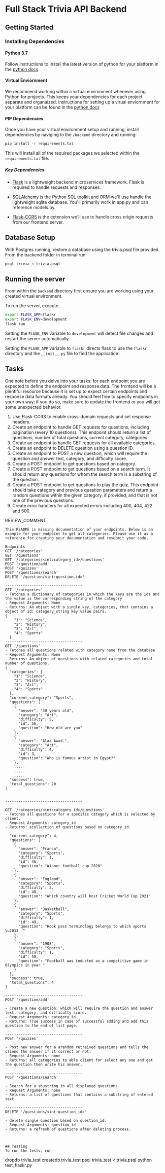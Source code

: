 # Full Stack Trivia API Backend

## Getting Started

### Installing Dependencies

#### Python 3.7

Follow instructions to install the latest version of python for your platform in the [python docs](https://docs.python.org/3/using/unix.html#getting-and-installing-the-latest-version-of-python)

#### Virtual Enviornment

We recommend working within a virtual environment whenever using Python for projects. This keeps your dependencies for each project separate and organaized. Instructions for setting up a virual enviornment for your platform can be found in the [python docs](https://packaging.python.org/guides/installing-using-pip-and-virtual-environments/)

#### PIP Dependencies

Once you have your virtual environment setup and running, install dependencies by naviging to the `/backend` directory and running:

```bash
pip install -r requirements.txt
```

This will install all of the required packages we selected within the `requirements.txt` file.

##### Key Dependencies

- [Flask](http://flask.pocoo.org/)  is a lightweight backend microservices framework. Flask is required to handle requests and responses.

- [SQLAlchemy](https://www.sqlalchemy.org/) is the Python SQL toolkit and ORM we'll use handle the lightweight sqlite database. You'll primarily work in app.py and can reference models.py. 

- [Flask-CORS](https://flask-cors.readthedocs.io/en/latest/#) is the extension we'll use to handle cross origin requests from our frontend server. 

## Database Setup
With Postgres running, restore a database using the trivia.psql file provided. From the backend folder in terminal run:
```bash
psql trivia < trivia.psql
```

## Running the server

From within the `backend` directory first ensure you are working using your created virtual environment.

To run the server, execute:

```bash
export FLASK_APP=flaskr
export FLASK_ENV=development
flask run
```

Setting the `FLASK_ENV` variable to `development` will detect file changes and restart the server automatically.

Setting the `FLASK_APP` variable to `flaskr` directs flask to use the `flaskr` directory and the `__init__.py` file to find the application. 

## Tasks

One note before you delve into your tasks: for each endpoint you are expected to define the endpoint and response data. The frontend will be a plentiful resource because it is set up to expect certain endpoints and response data formats already. You should feel free to specify endpoints in your own way; if you do so, make sure to update the frontend or you will get some unexpected behavior. 

1. Use Flask-CORS to enable cross-domain requests and set response headers. 
2. Create an endpoint to handle GET requests for questions, including pagination (every 10 questions). This endpoint should return a list of questions, number of total questions, current category, categories. 
3. Create an endpoint to handle GET requests for all available categories. 
4. Create an endpoint to DELETE question using a question ID. 
5. Create an endpoint to POST a new question, which will require the question and answer text, category, and difficulty score. 
6. Create a POST endpoint to get questions based on category. 
7. Create a POST endpoint to get questions based on a search term. It should return any questions for whom the search term is a substring of the question. 
8. Create a POST endpoint to get questions to play the quiz. This endpoint should take category and previous question parameters and return a random questions within the given category, if provided, and that is not one of the previous questions. 
9. Create error handlers for all expected errors including 400, 404, 422 and 500. 

REVIEW_COMMENT
```
This README is missing documentation of your endpoints. Below is an example for your endpoint to get all categories. Please use it as a reference for creating your documentation and resubmit your code. 

Endpoints
GET '/categories'
GET '/questions'
GET '/categories/<int:category_id>/questions' 
POST '/question/add'
POST '/quizzes'
POST '/questions/search'
DELETE '/question/<int:question.id>'

-----------------------------------
GET '/categories'
- Fetches a dictionary of categories in which the keys are the ids and the value is the corresponding string of the category
- Request Arguments: None
- Returns: An object with a single key, categories, that contains a object of id: category_string key:value pairs. 
{
    "1": "Science",
    "2": "History",
    "3": "Art",
    "4": "Sports"
  }
-----------------------------------
GET '/questions'
- Fetches all questions related with category name from the database
- Request Arguments: None
- Returns: An object of questions with related categories and total number of questions.
{
  "categories": {
    "1": "Science",
    "2": "History",
    "3": "Art",
    "4": "Sports"
  },
  "current_category": "Sports",
  "questions": [
    {
      "answer": "30 years old",
      "category": "Art",
      "difficulty": 5,
      "id": 56,
      "question": "How old are you"
    },
    {
      "answer": "Alaa Awad.",
      "category": "Art",
      "difficulty": 4,
      "id": 3,
      "question": "Who is famous artist in Egypt?"
    },
    .....
    .....
    .....
  "success": true,
  "total_questions": 20
}


-----------------------------------

GET '/categories/<int:category_id>/questions' 
- Fetches all questions for a specific category which is selected by client.
- Request Arguments: category_id
- Returns: acollection of questions based on category id.

  "current_category": 4,
  "questions": [
    {
      "answer": "Franca",
      "category": "Sports",
      "difficulty": 1,
      "id": 46,
      "question": "Winner football cup 2020"
    },
    {
      "answer": "England",
      "category": "Sports",
      "difficulty": 2,
      "id": 48,
      "question": "Which country will host Cricket World Cup 2021"
    },
    {
      "answer": "Basketball",
      "category": "Sports",
      "difficulty": 1,
      "id": 49,
      "question": "Hook pass terminology belongs to which sports \u2013  "
    },
    {
      "answer": "1908",
      "category": "Sports",
      "difficulty": 1,
      "id": 50,
      "question": "Football was inducted as a competitive game in Olympics in year "
    }
  ],
  "success": true,
  "total_questions": 4
}

-----------------------------------
POST '/question/add'

- Create a new question, which will require the question and answer text, category, and difficulty score.
- Request Arguments: category_id
- Returns: True success in case of successful adding and add this question to the end of list page.

-----------------------------------
POST '/quizzes'

- Post new answer for a arandom retreived questions and tells the cliend the answer if it correct or not.
- Request Arguments: none
- Returns: all categories to able client for select any one and get the question then write his answer.

-----------------------------------
POST '/questions/search'

- Search for a sbustring in all displayed questions.
- Request Arguments: none
- Returns: a list of questions that contains a substring of entered text.

-----------------------------------
DELETE '/questions/<int:question_id>'

- delete single question based on question_id.
- Request Arguments: question_id
- Returns: a refresh of questions after deleting process.



## Testing
To run the tests, run
```
dropdb trivia_test
createdb trivia_test
psql trivia_test < trivia.psql
python test_flaskr.py
```